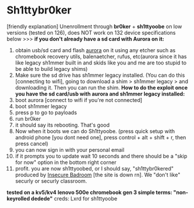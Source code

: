 # Sh1ttybr0ker
[friendly explanation] Unenrollment through **br0ker** + **sh1ttyoobe** on low versions (tested on 126), does NOT work on 132 
device specifications below >>>
__if you don't already have a sd card with **Aurora** on it:__
1. obtain usb/sd card and flash [aurora](https://github.com/AerialiteLabs/Aurora) on it using any etcher such as chromebook recovery utils, balenaetcher, rufus, etc(aurora since it has like legacy sh1mmer built in and skids like you and me are too stupid to be able to build legacy shims)
2.  Make sure the sd drive has sh1mmer legacy installed. (You can do this [connecting to wifi], going to download a shim > sh1mmer legacy > and downloading it. Then you can run the shim. 
__How to do the exploit once you have the sd card/usb with aurora and sh1mmer legacy installed:__
1. boot aurora [connect to wifi if you're not connected]
2. boot sh1mmer legacy
3. press p to go to payloads
4. run br0ker
5. it should say its rebooting. That's good
6. Now when it boots we can do Sh1ttyoobe. (press quick setup with android phone [you dont need one], press control + alt + shift + r, then press cancel)
7. you can now sign in with your personal email
8. if it prompts you to update wait 10 seconds and there should be a "skip for now" option in the bottom right corner
9. profit. you are now sh1ttyoobed, or I should say, "sh1ttybr0kered"
produced by [Insecure Badroom](https://insecurebadroom.pages.dev) [the site is down rn]. We "don't like" securly or securly classroom.


**tested on a kv5/kv4 lenovo 500e chromebook gen 3 
simple terms: "non-keyrolled dedede"**
creds:
Lxrd for sh1ttyoobe
